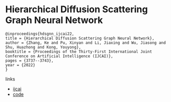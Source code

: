 # Hierarchical Diffusion Scattering Graph Neural Network

```
@inproceedings{hdsgnn_ijcai22,
title = {Hierarchical Diffusion Scattering Graph Neural Network},
author = {Zhang, Ke and Pu, Xinyan and Li, Jiaxing and Wu, Jiasong and Shu, Huazhong and Kong, Youyong},
booktitle = {Proceedings of the Thirty-First International Joint Conference on Artificial Intelligence (IJCAI)},
pages = {3737--3743},
year = {2022}
}
```

links
- [ijcai](https://www.ijcai.org/Proceedings/2022/519)
- [code](https://github.com/Anfankus/hds-gnn)
